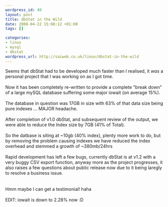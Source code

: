 ```yaml
--- 
wordpress_id: 40
layout: post
title: dbStat in the Wild
date: 2008-04-22 15:08:12 +01:00
tags: []

categories: 
- linux
- mysql
- dbstat
wordpress_url: http://saiweb.co.uk/linux/dbstat-in-the-wild
---
```

Seems that dbStat had to be developed much faster than I realised, it _was_ a personal project that I was working on as I got time.<br /><br />Now it has been completely re-written to provide a complete "break down" of a large mySQL database suffering some major iowait (on average 15%).<br /><br />The database in question was 17GB in size with 63% of that data size being pure indexes ... MAJOR headache.<br /><br />After completion of v1.0 dbStat, and subsequent review of the output, we were able to reduce the Index size by 7GB (41% of Total).<br /><br />So the datbase is siting at ~10gb (40% index), plenty more work to do, but by removing the problem causing indexes we have reduced the index overhead and stemmed a growth of ~380mb/24hrs<br /><br />Rapid development has left a few bugs, currently dbStat is at v1.2 with a very buggy CSV export function, anyway more as the project progresses, it also raises a few questions about public release now due to it being laregly to resolve a business issue.<br /><br /><br />Hmm maybe I can get a testimonial! haha<br /><br />EDIT: iowait is down to 2.28% now :D<br /><br /><br />
